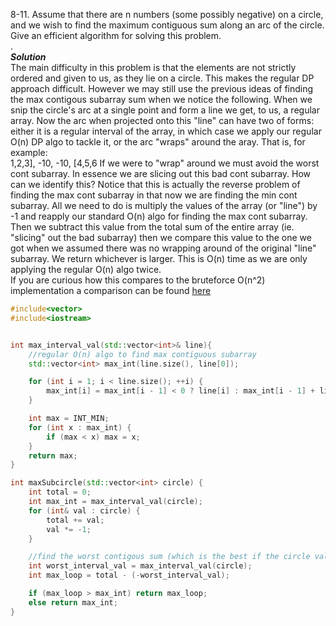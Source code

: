 8-11. Assume that there are n numbers (some possibly negative) on a circle, and we wish to find the maximum contiguous sum along an arc of 
the circle. Give an efficient algorithm for solving this problem.   
.   
***Solution***   
The main difficulty in this problem is that the elements are not strictly ordered and given to us, as they lie on a circle. This makes 
the regular DP approach difficult. However we may still use the previous ideas of finding the max contigous subarray sum when we notice the following.
When we snip the circle's arc at a single point and form a line we get, to us, a regular array. Now the arc when projected onto this "line" can have two
of forms: either it is a regular interval of the array, in which case we apply our regular O(n) DP algo to tackle it, or the arc "wraps" 
around the aray. That is, for example:     
1,2,3], -10, -10, [4,5,6  If we were to "wrap" around
we must avoid the worst cont subarray. In essence we are slicing out this bad cont subarray. How can we identify this?
Notice that this is actually the reverse problem of finding the max cont subarray in that now we are finding the min cont subarray.
All we need to do is multiply the values of the array (or "line") by -1 and reapply our standard O(n) algo for finding the max cont subarray.
Then we subtract this value from the total sum of the entire array (ie. "slicing" out the bad subarray) then we compare this value
to the one we got when we assumed there was no wrapping around of the original "line" subarray. We return whichever is larger. This is O(n)
time as we are only applying the regular O(n) algo twice.   
If you are curious how this compares to the bruteforce O(n^2) implementation a comparison can be found [here](https://github.com/Hussein-A/Data-Structures-and-Algorithms/blob/master/Dynamic%20Programming/Max%20Circular%20Subarray%20Sum.cpp)
```c++
#include<vector>
#include<iostream>


int max_interval_val(std::vector<int>& line){
	//regular O(n) algo to find max contiguous subarray
	std::vector<int> max_int(line.size(), line[0]);

	for (int i = 1; i < line.size(); ++i) {
		max_int[i] = max_int[i - 1] < 0 ? line[i] : max_int[i - 1] + line[i];
	}

	int max = INT_MIN;
	for (int x : max_int) {
		if (max < x) max = x;
	}
	return max;
}

int maxSubcircle(std::vector<int> circle) {
	int total = 0;
	int max_int = max_interval_val(circle);
	for (int& val : circle) {
		total += val; 
		val *= -1;
	}

	//find the worst contigous sum (which is the best if the circle vals were negative)
	int worst_interval_val = max_interval_val(circle);
	int max_loop = total - (-worst_interval_val);

	if (max_loop > max_int) return max_loop;
	else return max_int;
}
```
